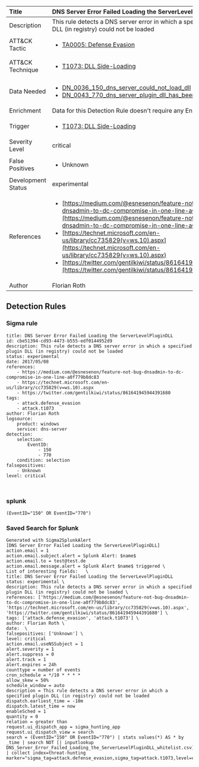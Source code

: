 | Title                | DNS Server Error Failed Loading the ServerLevelPluginDLL                                                                                                                                                 |
|:---------------------|:------------------------------------------------------------------------------------------------------------------------------------------------------------|
| Description          | This rule detects a DNS server error in which a specified plugin DLL (in registry) could not be loaded                                                                                                                                           |
| ATT&amp;CK Tactic    |  <ul><li>[TA0005: Defense Evasion](https://attack.mitre.org/tactics/TA0005)</li></ul>  |
| ATT&amp;CK Technique | <ul><li>[T1073: DLL Side-Loading](https://attack.mitre.org/techniques/T1073)</li></ul>  |
| Data Needed          | <ul><li>[DN_0036_150_dns_server_could_not_load_dll](../Data_Needed/DN_0036_150_dns_server_could_not_load_dll.md)</li><li>[DN_0043_770_dns_server_plugin_dll_has_been_loaded](../Data_Needed/DN_0043_770_dns_server_plugin_dll_has_been_loaded.md)</li></ul>  |
| Enrichment           |  Data for this Detection Rule doesn't require any Enrichments.  |
| Trigger              | <ul><li>[T1073: DLL Side-Loading](../Triggers/T1073.md)</li></ul>  |
| Severity Level       | critical |
| False Positives      | <ul><li>Unknown</li></ul>  |
| Development Status   | experimental |
| References           | <ul><li>[https://medium.com/@esnesenon/feature-not-bug-dnsadmin-to-dc-compromise-in-one-line-a0f779b8dc83](https://medium.com/@esnesenon/feature-not-bug-dnsadmin-to-dc-compromise-in-one-line-a0f779b8dc83)</li><li>[https://technet.microsoft.com/en-us/library/cc735829(v=ws.10).aspx](https://technet.microsoft.com/en-us/library/cc735829(v=ws.10).aspx)</li><li>[https://twitter.com/gentilkiwi/status/861641945944391680](https://twitter.com/gentilkiwi/status/861641945944391680)</li></ul>  |
| Author               | Florian Roth |


## Detection Rules

### Sigma rule

```
title: DNS Server Error Failed Loading the ServerLevelPluginDLL
id: cbe51394-cd93-4473-b555-edf0144952d9
description: This rule detects a DNS server error in which a specified plugin DLL (in registry) could not be loaded
status: experimental
date: 2017/05/08
references:
    - https://medium.com/@esnesenon/feature-not-bug-dnsadmin-to-dc-compromise-in-one-line-a0f779b8dc83
    - https://technet.microsoft.com/en-us/library/cc735829(v=ws.10).aspx
    - https://twitter.com/gentilkiwi/status/861641945944391680
tags:
    - attack.defense_evasion
    - attack.t1073
author: Florian Roth
logsource:
    product: windows
    service: dns-server
detection:
    selection:
        EventID: 
            - 150
            - 770
    condition: selection
falsepositives: 
    - Unknown
level: critical



```





### splunk
    
```
(EventID="150" OR EventID="770")
```






### Saved Search for Splunk

```
Generated with Sigma2SplunkAlert
[DNS Server Error Failed Loading the ServerLevelPluginDLL]
action.email = 1
action.email.subject.alert = Splunk Alert: $name$
action.email.to = test@test.de
action.email.message.alert = Splunk Alert $name$ triggered \
List of interesting fields:   \
title: DNS Server Error Failed Loading the ServerLevelPluginDLL status: experimental \
description: This rule detects a DNS server error in which a specified plugin DLL (in registry) could not be loaded \
references: ['https://medium.com/@esnesenon/feature-not-bug-dnsadmin-to-dc-compromise-in-one-line-a0f779b8dc83', 'https://technet.microsoft.com/en-us/library/cc735829(v=ws.10).aspx', 'https://twitter.com/gentilkiwi/status/861641945944391680'] \
tags: ['attack.defense_evasion', 'attack.t1073'] \
author: Florian Roth \
date:  \
falsepositives: ['Unknown'] \
level: critical
action.email.useNSSubject = 1
alert.severity = 1
alert.suppress = 0
alert.track = 1
alert.expires = 24h
counttype = number of events
cron_schedule = */10 * * * *
allow_skew = 50%
schedule_window = auto
description = This rule detects a DNS server error in which a specified plugin DLL (in registry) could not be loaded
dispatch.earliest_time = -10m
dispatch.latest_time = now
enableSched = 1
quantity = 0
relation = greater than
request.ui_dispatch_app = sigma_hunting_app
request.ui_dispatch_view = search
search = (EventID="150" OR EventID="770") | stats values(*) AS * by _time | search NOT [| inputlookup DNS_Server_Error_Failed_Loading_the_ServerLevelPluginDLL_whitelist.csv] | collect index=threat-hunting marker="sigma_tag=attack.defense_evasion,sigma_tag=attack.t1073,level=critical"
```
